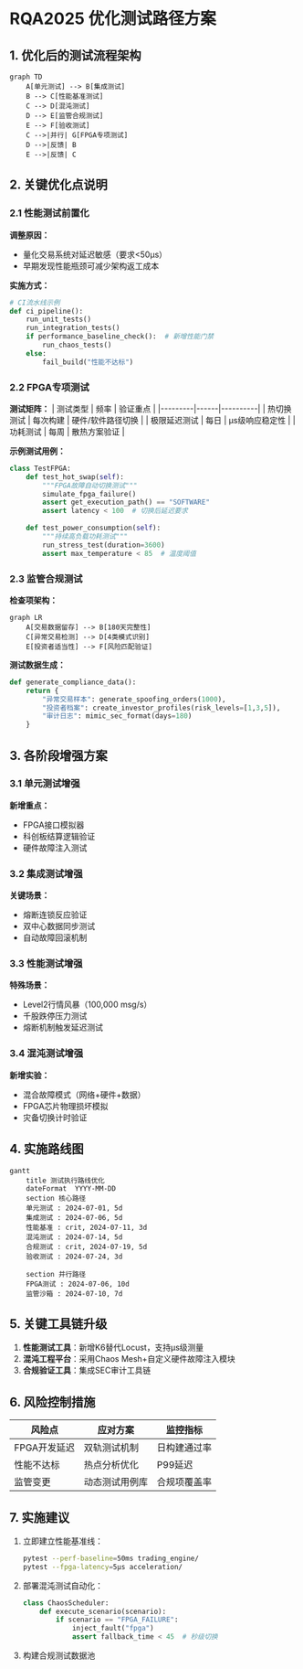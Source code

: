 # RQA2025 优化测试路径方案

## 1. 优化后的测试流程架构
```mermaid
graph TD
    A[单元测试] --> B[集成测试]
    B --> C[性能基准测试]
    C --> D[混沌测试]
    D --> E[监管合规测试]
    E --> F[验收测试]
    C -->|并行| G[FPGA专项测试]
    D -->|反馈| B
    E -->|反馈| C
```

## 2. 关键优化点说明

### 2.1 性能测试前置化
**调整原因：**
- 量化交易系统对延迟敏感（要求<50μs）
- 早期发现性能瓶颈可减少架构返工成本

**实施方式：**
```python
# CI流水线示例
def ci_pipeline():
    run_unit_tests()
    run_integration_tests()
    if performance_baseline_check():  # 新增性能门禁
        run_chaos_tests()
    else:
        fail_build("性能不达标")
```

### 2.2 FPGA专项测试
**测试矩阵：**
| 测试类型 | 频率 | 验证重点 |
|---------|------|----------|
| 热切换测试 | 每次构建 | 硬件/软件路径切换 |
| 极限延迟测试 | 每日 | μs级响应稳定性 |
| 功耗测试 | 每周 | 散热方案验证 |

**示例测试用例：**
```python
class TestFPGA:
    def test_hot_swap(self):
        """FPGA故障自动切换测试"""
        simulate_fpga_failure()
        assert get_execution_path() == "SOFTWARE"
        assert latency < 100  # 切换后延迟要求
        
    def test_power_consumption(self):
        """持续高负载功耗测试"""
        run_stress_test(duration=3600)
        assert max_temperature < 85  # 温度阈值
```

### 2.3 监管合规测试
**检查项架构：**
```mermaid
graph LR
    A[交易数据留存] --> B[180天完整性]
    C[异常交易检测] --> D[4类模式识别]
    E[投资者适当性] --> F[风险匹配验证]
```

**测试数据生成：**
```python
def generate_compliance_data():
    return {
        "异常交易样本": generate_spoofing_orders(1000),
        "投资者档案": create_investor_profiles(risk_levels=[1,3,5]),
        "审计日志": mimic_sec_format(days=180)
    }
```

## 3. 各阶段增强方案

### 3.1 单元测试增强
**新增重点：**
- FPGA接口模拟器
- 科创板结算逻辑验证
- 硬件故障注入测试

### 3.2 集成测试增强
**关键场景：**
- 熔断连锁反应验证
- 双中心数据同步测试
- 自动故障回滚机制

### 3.3 性能测试增强
**特殊场景：**
- Level2行情风暴（100,000 msg/s）
- 千股跌停压力测试
- 熔断机制触发延迟测试

### 3.4 混沌测试增强
**新增实验：**
- 混合故障模式（网络+硬件+数据）
- FPGA芯片物理损坏模拟
- 灾备切换计时验证

## 4. 实施路线图
```mermaid
gantt
    title 测试执行路线优化
    dateFormat  YYYY-MM-DD
    section 核心路径
    单元测试 : 2024-07-01, 5d
    集成测试 : 2024-07-06, 5d
    性能基准 : crit, 2024-07-11, 3d
    混沌测试 : 2024-07-14, 5d
    合规测试 : crit, 2024-07-19, 5d
    验收测试 : 2024-07-24, 3d
    
    section 并行路径
    FPGA测试 : 2024-07-06, 10d
    监管沙箱 : 2024-07-10, 7d
```

## 5. 关键工具链升级
1. **性能测试工具**：新增K6替代Locust，支持μs级测量
2. **混沌工程平台**：采用Chaos Mesh+自定义硬件故障注入模块
3. **合规验证工具**：集成SEC审计工具链

## 6. 风险控制措施
| 风险点 | 应对方案 | 监控指标 |
|-------|---------|---------|
| FPGA开发延迟 | 双轨测试机制 | 日构建通过率 |
| 性能不达标 | 热点分析优化 | P99延迟 |
| 监管变更 | 动态测试用例库 | 合规项覆盖率 |

## 7. 实施建议
1. 立即建立性能基准线：
   ```bash
   pytest --perf-baseline=50ms trading_engine/
   pytest --fpga-latency=5μs acceleration/
   ```
2. 部署混沌测试自动化：
   ```python
   class ChaosScheduler:
       def execute_scenario(scenario):
           if scenario == "FPGA_FAILURE":
               inject_fault("fpga")
               assert fallback_time < 45  # 秒级切换
   ```
3. 构建合规测试数据池
